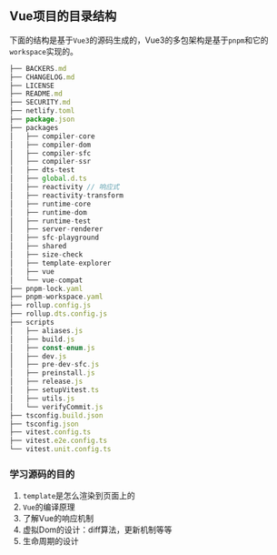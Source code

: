 ## Vue项目的目录结构
下面的结构是基于`Vue3`的源码生成的，Vue3的多包架构是基于`pnpm`和它的`workspace`实现的。
```js
├── BACKERS.md
├── CHANGELOG.md
├── LICENSE
├── README.md
├── SECURITY.md
├── netlify.toml
├── package.json
├── packages
│   ├── compiler-core
│   ├── compiler-dom
│   ├── compiler-sfc
│   ├── compiler-ssr
│   ├── dts-test
│   ├── global.d.ts
│   ├── reactivity // 响应式
│   ├── reactivity-transform
│   ├── runtime-core
│   ├── runtime-dom
│   ├── runtime-test
│   ├── server-renderer
│   ├── sfc-playground
│   ├── shared
│   ├── size-check
│   ├── template-explorer
│   ├── vue
│   └── vue-compat
├── pnpm-lock.yaml
├── pnpm-workspace.yaml
├── rollup.config.js
├── rollup.dts.config.js
├── scripts
│   ├── aliases.js
│   ├── build.js
│   ├── const-enum.js
│   ├── dev.js
│   ├── pre-dev-sfc.js
│   ├── preinstall.js
│   ├── release.js
│   ├── setupVitest.ts
│   ├── utils.js
│   └── verifyCommit.js
├── tsconfig.build.json
├── tsconfig.json
├── vitest.config.ts
├── vitest.e2e.config.ts
└── vitest.unit.config.ts
```

### 学习源码的目的
1. `template`是怎么渲染到页面上的
2. `Vue`的编译原理
3. 了解Vue的响应机制
4. 虚拟Dom的设计：diff算法，更新机制等等
5. 生命周期的设计

